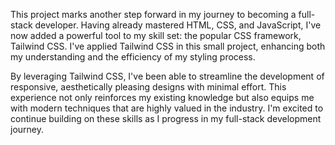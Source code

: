 This project marks another step forward in my journey to becoming a full-stack developer. Having already mastered HTML, CSS, and JavaScript, I've now added a powerful tool to my skill set: the popular CSS framework, Tailwind CSS. I've applied Tailwind CSS in this small project, enhancing both my understanding and the efficiency of my styling process.

By leveraging Tailwind CSS, I've been able to streamline the development of responsive, aesthetically pleasing designs with minimal effort. This experience not only reinforces my existing knowledge but also equips me with modern techniques that are highly valued in the industry. I'm excited to continue building on these skills as I progress in my full-stack development journey.
